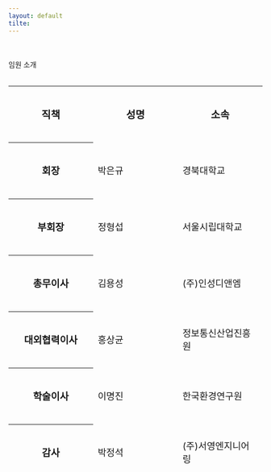 ```yaml
---
layout: default
tilte:
---
```


<style>
  .customTable1 tr th {
    width: 30%;
  }

  .customTable2 tr td:nth-child(1) {
    width: 30%
  }
  .customTable2 tr td:nth-child(2) {
    width: 35%
  }
  .customTable2 tr td:nth-child(3) {
    width: 35%
  }

  table th, table td {
    font-size: 1.5rem; /* 글씨 크게 */
    vertical-align: middle;
  }

  table tr {
    height: 7rem; /* 행 높이 크게 */
  }

  .button {
    display: block;
    background-color: white;
    border: 1px solid;
    border-width: 2px;
    border-color: #eae5e5;
    color: black;
    text-align: center;
    padding: 15px 20px;
    font-family: 'Noto Sans','맑은 고딕','Malgun Gothic',Arial,Helvetica,sans-serif,Lucida,'Grande','Microsoft YaHei','Hiragino Sans GB', 'SimSun', 'Meiryo';
    font-size: 20px;
  }
</style>

<br>
<br>
<div class="gayheader">
  <span>임원 소개</span>
  <div></div>
</div>

<br>

<table>
  <thead>
    <tr>
      <th style="font-size: 1.25rem;">직책</th>
      <th style="font-size: 1.25rem;">성명</th>
      <th style="font-size: 1.25rem;">소속</th>
    </tr>
    <tr>
      <th style="width: 30%; font-size: 1.2rem;">회장</th>
      <td style="width: 30%; font-size: 1.15rem;">박은규</td>
      <td style="width: 30%; font-size: 1.15rem;">경북대학교</td>
    </tr>
    <tr>
      <th style="width: 30%; font-size: 1.2rem;">부회장</th>
      <td style="width: 30%; font-size: 1.15rem;">정형섭</td>
      <td style="width: 30%; font-size: 1.15rem;">서울시립대학교</td>
    </tr>
    <tr>
      <th style="width: 30%; font-size: 1.2rem;">총무이사</th>
      <td style="width: 30%; font-size: 1.15rem;">김용성</td>
      <td style="width: 30%; font-size: 1.15rem;">(주)인성디앤엠</td>
    </tr>
    <tr>
      <th style="width: 30%; font-size: 1.2rem;">대외협력이사</th>
      <td style="width: 30%; font-size: 1.15rem;">홍상균</td>
      <td style="width: 30%; font-size: 1.15rem;">정보통신산업진흥원</td>
    </tr>
    <tr>
      <th style="width: 30%; font-size: 1.2rem;">학술이사</th>
      <td style="width: 30%; font-size: 1.15rem;">이명진</td>
      <td style="width: 30%; font-size: 1.15rem;">한국환경연구원</td>
    </tr>
    <tr>
      <th style="width: 30%; font-size: 1.2rem;">감사</th>
      <td style="width: 30%; font-size: 1.15rem;">박정석</td>
      <td style="width: 30%; font-size: 1.15rem;">(주)서영엔지니어링</td>
    </tr>
 </thead>
 </table>

<br>
